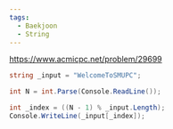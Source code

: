 ```yaml
---
tags:
  - Baekjoon
  - String
---
```

https://www.acmicpc.net/problem/29699
```C#
string _input = "WelcomeToSMUPC";

int N = int.Parse(Console.ReadLine());

int _index = ((N - 1) % _input.Length);
Console.WriteLine(_input[_index]);
```